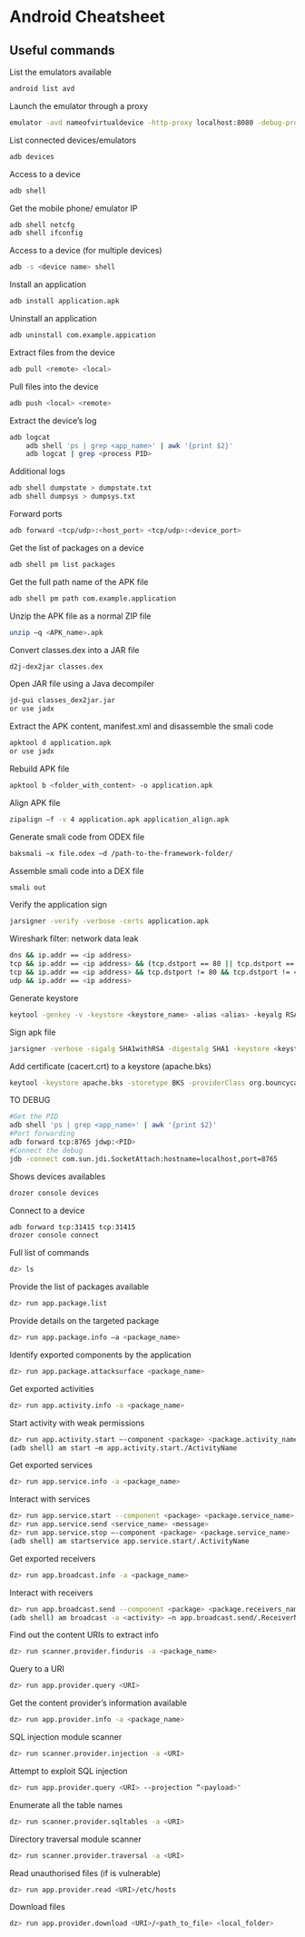 # Android Cheatsheet
## Useful commands

List the emulators available
```sh
android list avd
```
Launch the emulator through a proxy
```sh
emulator -avd nameofvirtualdevice -http-proxy localhost:8080 -debug-proxy
```

List connected devices/emulators
```sh
adb devices
```

Access to a device
```sh
adb shell
```

Get the mobile phone/ emulator IP

```sh
adb shell netcfg 
adb shell ifconfig
```

Access to a device (for multiple devices)
```sh
adb -s <device name> shell
```

Install an application
```sh
adb install application.apk
```

Uninstall an application
```sh
adb uninstall com.example.appication
```

Extract files from the device
```sh
adb pull <remote> <local>
```

Pull files into the device
```sh
adb push <local> <remote>
```

Extract the device’s log
```sh
adb logcat
	adb shell 'ps | grep <app_name>' | awk '{print $2}'
	adb logcat | grep <process PID>
```

Additional logs
```sh
adb shell dumpstate > dumpstate.txt
adb shell dumpsys > dumpsys.txt
```

Forward ports
```sh
adb forward <tcp/udp>:<host_port> <tcp/udp>:<device_port>
```

Get the list of packages on a device
```sh
adb shell pm list packages
```

Get the full path name of the APK file 
```sh
adb shell pm path com.example.application
```

Unzip the APK file as a normal ZIP file
```sh
unzip –q <APK_name>.apk
```

Convert classes.dex into a JAR file
```sh
d2j-dex2jar classes.dex
```

Open JAR file using a Java decompiler
```sh
jd-gui classes_dex2jar.jar
or use jadx
```

Extract the APK content, manifest.xml  and disassemble the smali code
```sh
apktool d application.apk
or use jadx
```

Rebuild APK file
```sh
apktool b <folder_with_content> -o application.apk
```

Align APK file
```sh
zipalign –f -v 4 application.apk application_align.apk
```

Generate smali code from ODEX file
```sh
baksmali –x file.odex –d /path-to-the-framework-folder/
```

Assemble smali code into a DEX file
```sh
smali out
```

Verify the application sign
```sh
jarsigner -verify -verbose -certs application.apk
```

Wireshark filter: network data leak
```sh
dns && ip.addr == <ip address>
tcp && ip.addr == <ip address> && (tcp.dstport == 80 || tcp.dstport == 443)
tcp && ip.addr == <ip address> && tcp.dstport != 80 && tcp.dstport != 443
udp && ip.addr == <ip address>
```

Generate keystore
```sh
keytool -genkey -v -keystore <keystore_name> -alias <alias> -keyalg RSA -keysize 2048 -validity 20000
```

Sign apk file
```sh
jarsigner -verbose -sigalg SHA1withRSA -digestalg SHA1 -keystore <keystore_name> application.apk <alias>
```

Add certificate (cacert.crt) to a keystore (apache.bks)
```sh
keytool -keystore apache.bks -storetype BKS -providerClass org.bouncycastle.jce.provider.BouncyCastleProvider -providerpath bcprov-jdk15on-146.jar -importcert -v -trustcacerts -file cacert.crt -alias test
```


TO DEBUG
```sh
#Get the PID
adb shell 'ps | grep <app_name>' | awk '{print $2}'
#Port forwarding
adb forward tcp:8765 jdwp:<PID>
#Connect the debug
jdb -connect com.sun.jdi.SocketAttach:hostname=localhost,port=8765
```


Shows devices availables
```sh
drozer console devices
```

Connect to a device
```sh
adb forward tcp:31415 tcp:31415
drozer console connect
```

Full list of commands
```sh
dz> ls
```

Provide the list of packages available
```sh
dz> run app.package.list
```

Provide details on the targeted package
```sh
dz> run app.package.info –a <package_name>
```

Identify exported components by the application
```sh
dz> run app.package.attacksurface <package_name>
```

Get exported activities
```sh
dz> run app.activity.info -a <package_name>
```

Start activity with weak permissions
```sh
dz> run app.activity.start –-component <package> <package.activity_name>
(adb shell) am start –m app.activity.start./ActivityName
```

Get exported services
```sh
dz> run app.service.info -a <package_name>
```

Interact with services
```sh
dz> run app.service.start --component <package> <package.service_name>
dz> run app.service.send <service_name> <message>
dz> run app.service.stop –-component <package> <package.service_name>
(adb shell) am startservice app.service.start/.ActivityName
```

Get exported receivers
```sh
dz> run app.broadcast.info -a <package_name>
```

Interact with receivers
```sh
dz> run app.broadcast.send --component <package> <package.receivers_name> --extra string <parameter>  <value of the parameter>
(adb shell) am broadcast -a <activity> –n app.broadcast.send/.ReceiverName –es <paramater> <value>
```

Find out the content URIs to extract info
```sh
dz> run scanner.provider.finduris -a <package_name>
```

Query to a URI
```sh
dz> run app.provider.query <URI>
```

Get the content provider’s information available
```sh
dz> run app.provider.info -a <package_name>
```

SQL injection module scanner
```sh
dz> run scanner.provider.injection -a <URI>
```

Attempt to exploit SQL injection
```sh
dz> run app.provider.query <URI> --projection “<payload>"
```

Enumerate all the table names
```sh
dz> run scanner.provider.sqltables -a <URI>
```

Directory traversal module scanner
```sh
dz> run scanner.provider.traversal -a <URI>
```

Read unauthorised files (if is vulnerable)
```sh
dz> run app.provider.read <URI>/etc/hosts
```

Download files
```sh
dz> run app.provider.download <URI>/<path_to_file> <local_folder>
```

